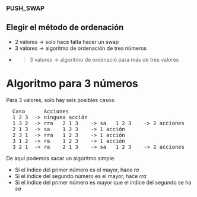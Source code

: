 ### PUSH_SWAP

## Elegir el método de ordenación

* 2 valores -> solo hace falta hacer un swap
* 3 valores -> algoritmo de ordenación de tres números
* >3 valores -> algoritmo de ordenació para más de tres valores

# Algoritmo para 3 números
Para 3 valores, solo hay seis posibles casos:
<pre>
  Caso      Acciones
  1 2 3  -> ninguna acción
  1 3 2  -> rra   2 1 3    -> sa   1 2 3    -> 2 acciones
  2 1 3  -> sa    1 2 3    -> 1 acción
  2 3 1  -> rra   1 2 3    -> 1 acción
  3 1 2  -> ra    1 2 3    -> 1 acción
  3 2 1  -> ra    2 1 3    -> sa   1 2 3    -> 2 acciones
</pre>

De aquí podemos sacar un algoritmo simple:
* Si el índice del primer número es el mayor, hace *ra*
* Si el índice del segundo número es el mayor, hace *rra*
* Si el índice del primer número es mayor que el índice del segundo se ha *sa*
